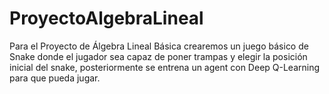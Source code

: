# ProyectoAlgebraLineal
Para el Proyecto de Álgebra Lineal Básica crearemos un juego básico de Snake donde el jugador sea capaz de poner trampas y elegir la posición inicial del snake, posteriormente se entrena un agent con Deep Q-Learning para que pueda jugar.